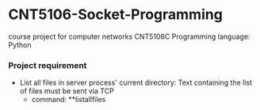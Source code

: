 # CNT5106-Socket-Programming

course project for computer networks CNT5106C
Programming language: Python

### Project requirement
- List all files in server process' current directory: Text containing the list of files must be sent via TCP
  - command: **listallfiles
